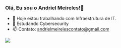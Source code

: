 ### Olá, Eu sou o Andriel Meireles!👋


- 🔭 Hoje estou trabalhando com Infraestrutura de IT.
- 🌱 Estudando Cybersecurity
- 📫 Contato: andrielmeirelescontato@gmail.com

<div> 
    <a href="https://www.linkedin.com/in/andrielmeireles/" target="_blank"><img src="https://img.shields.io/badge/-LinkedIn-%230077B5?style=for-the-badge&logo=linkedin&logoColor=white" target="_blank"></a> 
</div>
<div data-iframe-width="150" data-iframe-height="270" data-share-badge-id="660d8f27-99d7-4fa7-abbb-4854b732bc0e" data-share-badge-host="https://www.credly.com"></div><script type="text/javascript" async src="//cdn.credly.com/assets/utilities/embed.js"></script>
